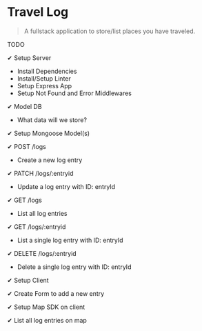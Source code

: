 # Travel Log

> A fullstack application to store/list places you have traveled.

TODO

✔ Setup Server

- Install Dependencies
- Install/Setup Linter
- Setup Express App
- Setup Not Found and Error Middlewares

✔ Model DB

- What data will we store?

✔ Setup Mongoose Model(s)

✔ POST /logs

- Create a new log entry

✔ PATCH /logs/:entryid

- Update a log entry with ID: entryId

✔ GET /logs

- List all log entries

✔ GET /logs/:entryid

- List a single log entry with ID: entryId

✔ DELETE /logs/:entryid

- Delete a single log entry with ID: entryId

✔ Setup Client

✔ Create Form to add a new entry

✔ Setup Map SDK on client

✔ List all log entries on map
